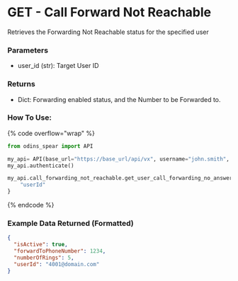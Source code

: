 # GET - Call Forward Not Reachable

Retrieves the Forwarding Not Reachable status for the specified user

### Parameters&#x20;

* user\_id (str): Target User ID

### Returns

* Dict: Forwarding enabled status, and the Number to be Forwarded to.

### How To Use:

{% code overflow="wrap" %}
```python
from odins_spear import API

my_api= API(base_url="https://base_url/api/vx", username="john.smith", password="ODIN_INSTANCE_1")
my_api.authenticate()

my_api.call_forwarding_not_reachable.get_user_call_forwarding_no_answer{
    "userId"
}

```
{% endcode %}

### Example Data Returned (Formatted)

```json
{
  "isActive": true,
  "forwardToPhoneNumber": 1234,
  "numberOfRings": 5,
  "userId": "4001@domain.com"
}

```